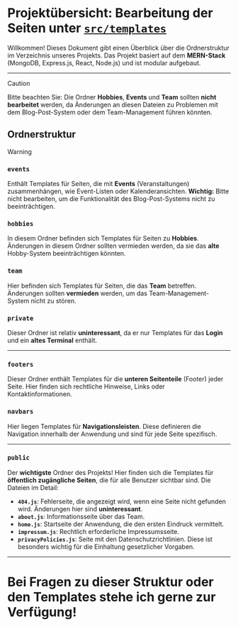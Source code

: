 # Projektübersicht: Bearbeitung der Seiten unter [`src/templates`](https://github.com/PaRaMeRoS/PaRaMeRoS/src/templates)

Willkommen! Dieses Dokument gibt einen Überblick über die Ordnerstruktur im Verzeichnis  unseres Projekts. Das Projekt basiert auf dem **MERN-Stack** (MongoDB, Express.js, React, Node.js) und ist modular aufgebaut.

---

> [!CAUTION]
> Bitte beachten Sie:
> Die Ordner **Hobbies**, **Events** und **Team** sollten **nicht bearbeitet** werden, da Änderungen an diesen Dateien zu Problemen mit dem Blog-Post-System oder dem Team-Management führen könnten. 


## Ordnerstruktur

> [!WARNING]
> ### `events`
> Enthält Templates für Seiten, die mit **Events** (Veranstaltungen) zusammenhängen, wie Event-Listen oder Kalenderansichten. **Wichtig:** Bitte nicht bearbeiten, um die Funktionalität des Blog-Post-Systems nicht zu beeinträchtigen.
> 
> ### `hobbies`
> In diesem Ordner befinden sich Templates für Seiten zu **Hobbies**. Änderungen in diesem Ordner sollten vermieden werden, da sie das **alte** Hobby-System beeinträchtigen könnten.
> 
> ### `team`
> Hier befinden sich Templates für Seiten, die das **Team** betreffen. Änderungen sollten **vermieden** werden, um das Team-Management-System nicht zu stören.

### `private`
Dieser Ordner ist relativ **uninteressant**, da er nur Templates für das **Login** und ein **altes Terminal** enthält. 

---

### `footers`
Dieser Ordner enthält Templates für die **unteren Seitenteile** (Footer) jeder Seite. Hier finden sich rechtliche Hinweise, Links oder Kontaktinformationen.

### `navbars`
Hier liegen Templates für **Navigationsleisten**. Diese definieren die Navigation innerhalb der Anwendung und sind für jede Seite spezifisch.

---

### `public`
Der **wichtigste** Ordner des Projekts! Hier finden sich die Templates für **öffentlich zugängliche Seiten**, die für alle Benutzer sichtbar sind. Die Dateien im Detail:

- **`404.js`**: Fehlerseite, die angezeigt wird, wenn eine Seite nicht gefunden wird. Änderungen hier sind **uninteressant**.
- **`about.js`**: Informationsseite über das Team.
- **`home.js`**: Startseite der Anwendung, die den ersten Eindruck vermittelt.
- **`impressum.js`**: Rechtlich erforderliche Impressumsseite.
- **`privacyPolicies.js`**: Seite mit den Datenschutzrichtlinien. Diese ist besonders wichtig für die Einhaltung gesetzlicher Vorgaben.

---

# Bei Fragen zu dieser Struktur oder den Templates stehe ich gerne zur Verfügung!
